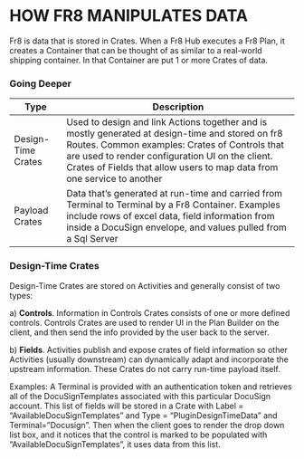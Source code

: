# HOW FR8 MANIPULATES DATA

Fr8 is data that is stored in Crates.  When a Fr8 Hub executes a Fr8 Plan, it creates a Container that can be thought of as similar to a real-world shipping container. In that Container are put 1 or more Crates of data.

### Going Deeper
 Type | Description 
 --- | ----   
 Design-Time Crates |  Used to design and link Actions together and is mostly generated at design-time and stored on fr8 Routes. Common examples: Crates of Controls that are used to render configuration UI on the client. Crates of Fields that allow users to map data from one service to another	
 Payload Crates |  Data that’s generated at run-time and carried from Terminal to Terminal by a Fr8 Container. Examples include rows of excel data, field information from inside a DocuSign envelope, and values pulled from a Sql Server	
### Design-Time Crates
 Design-Time Crates are stored on Activities and generally consist of two types:

a) **Controls**. Information in Controls Crates consists of one or more defined controls.  Controls Crates are used to render UI in the Plan Builder on the client, and then send the info provided by the user back to the server.

b) **Fields**.  Activities publish and expose crates of field information so other Activities (usually downstream) can dynamically adapt and incorporate the upstream information. These Crates do not carry run-time payload itself.

Examples: A Terminal is provided with an authentication token and retrieves all of the DocuSignTemplates associated with this particular DocuSign account. This list of fields will be stored in a Crate with Label = “AvailableDocuSignTemplates” and Type = “PluginDesignTimeData” and Terminal=”Docusign”. Then when the client goes to render the drop down list box, and it notices that the control is marked to be populated with “AvailableDocuSignTemplates”, it uses data from this list.
